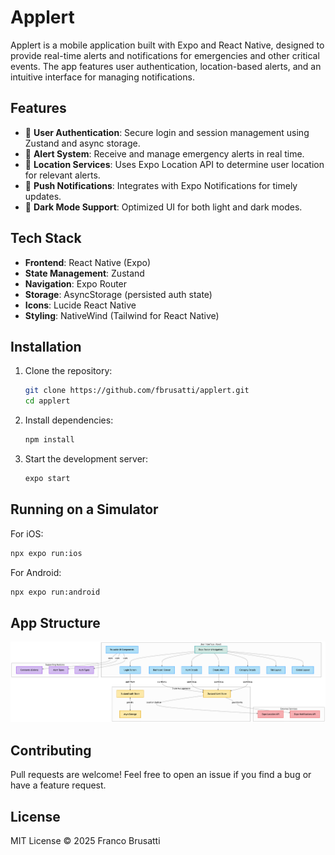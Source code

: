 # Applert

Applert is a mobile application built with Expo and React Native, designed to provide real-time alerts and notifications for emergencies and other critical events. The app features user authentication, location-based alerts, and an intuitive interface for managing notifications.

## Features

- 🔐 **User Authentication**: Secure login and session management using Zustand and async storage.
- 🚨 **Alert System**: Receive and manage emergency alerts in real time.
- 📍 **Location Services**: Uses Expo Location API to determine user location for relevant alerts.
- 📢 **Push Notifications**: Integrates with Expo Notifications for timely updates.
- 🌙 **Dark Mode Support**: Optimized UI for both light and dark modes.

## Tech Stack

- **Frontend**: React Native (Expo)
- **State Management**: Zustand
- **Navigation**: Expo Router
- **Storage**: AsyncStorage (persisted auth state)
- **Icons**: Lucide React Native
- **Styling**: NativeWind (Tailwind for React Native)

## Installation

1. Clone the repository:
   ```sh
   git clone https://github.com/fbrusatti/applert.git
   cd applert
   ```
2. Install dependencies:
   ```sh
   npm install
   ```
3. Start the development server:
   ```sh
   expo start
   ```

## Running on a Simulator

For iOS:
```sh
npx expo run:ios
```
For Android:
```sh
npx expo run:android
```

## App Structure
![App Diagram](assets/diagram.png)

## Contributing

Pull requests are welcome! Feel free to open an issue if you find a bug or have a feature request.

## License

MIT License © 2025 Franco Brusatti


